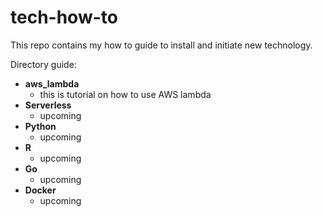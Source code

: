 # tech-how-to
This repo contains my how to guide to install and initiate new technology.

Directory guide:
- **aws_lambda**
  - this is tutorial on how to use AWS lambda
- **Serverless**
  - upcoming
- **Python**
  - upcoming
- **R**
  - upcoming
- **Go**
  - upcoming
- **Docker**
  - upcoming
